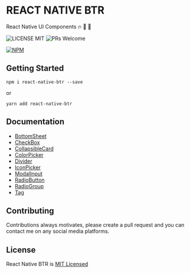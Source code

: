 # REACT NATIVE BTR
React Native UI Components :fire: :rocket: :star2:

![LICENSE MIT](https://img.shields.io/badge/license-MIT-brightgreen.svg) ![PRs Welcome](https://img.shields.io/badge/PRs-Welcome-blue.svg)

[![NPM](https://nodei.co/npm/react-native-btr.png?downloads=true&downloadRank=true&stars=true)](https://nodei.co/npm/react-native-btr/)

## Getting Started
```
npm i react-native-btr --save
```
or
```
yarn add react-native-btr
```

## Documentation
- [BottomSheet](https://github.com/ThakurBallary/react-native-btr/blob/master/docs/BOTTOM_SHEET.md)
- [CheckBox](https://github.com/ThakurBallary/react-native-btr/blob/master/docs/CHECK_BOX.md)
- [CollapsibleCard](https://github.com/ThakurBallary/react-native-btr/blob/master/docs/COLLAPSIBLE_CARD.md)
- [ColorPicker](https://github.com/ThakurBallary/react-native-btr/blob/master/docs/COLOR_PICKER.md)
- [Divider](https://github.com/ThakurBallary/react-native-btr/blob/master/docs/DIVIDER.md)
- [IconPicker](https://github.com/ThakurBallary/react-native-btr/blob/master/docs/ICON_PICKER.md)
- [ModalInput](https://github.com/ThakurBallary/react-native-btr/blob/master/docs/MODAL_INPUT.md)
- [RadioButton](https://github.com/ThakurBallary/react-native-btr/blob/master/docs/RADIO_BUTTON.md)
- [RadioGroup](https://github.com/ThakurBallary/react-native-btr/blob/master/docs/RADIO_GROUP.md)
- [Tag](https://github.com/ThakurBallary/react-native-btr/blob/master/docs/TAG.md)

## Contributing
Contributions always motivates, please create a pull request and you can contact me on any social media platforms.

## License
React Native BTR is [MIT Licensed](https://github.com/ThakurBallary/react-native-btr/blob/master/LICENSE)

